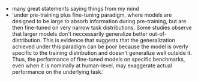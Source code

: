 - many great statements saying things from my mind
- 'under pre-training plus fine-tuning paradigm, where models are designed to be large to absorb information during pre-training, but are then fine-tuned on very narrow task distributions. Some studies observe that larger models don't neccessarily generalize better out-of-distribution. This is evidence that suggests that the generalization achieved under this paradigm can be poor because the model is overly specific to the training distribution and doesn't generalize well outside it. Thus, the performance of fine-tuned models on specific benchmarks, even when it is nominally at human-level, may exaggerate actual performance on the underlying task.'
